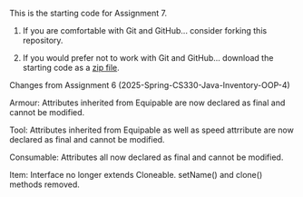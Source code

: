 This is the starting code for Assignment 7.

  1. If you are comfortable with Git and GitHub... consider forking this
     repository.

  2. If you would prefer not to work with Git and GitHub... download the
     starting code as a
     [zip file](https://github.com/Old-Dominion-Univ-CS-Dept/2025-Spring-CS330-Java-Inventory-OOP-5/archive/refs/heads/main.zip).

Changes from Assignment 6 (2025-Spring-CS330-Java-Inventory-OOP-4)

Armour:
   Attributes inherited from Equipable are now declared as final and cannot be modified.

Tool:
   Attributes inherited from Equipable as well as speed attrribute are now declared as final and cannot be modified.

Consumable:
   Attributes all now declared as final and cannot be modified.

Item:
   Interface no longer extends Cloneable.  setName() and clone() methods removed.